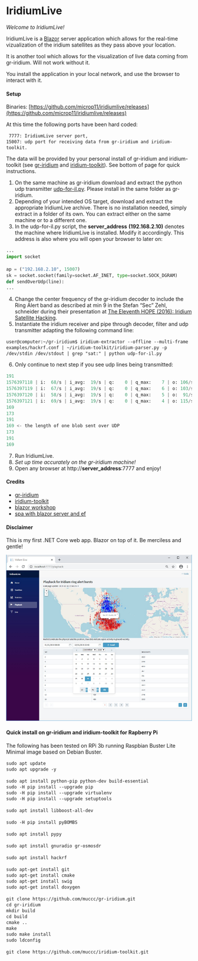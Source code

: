 # IridiumLive

*Welcome to IridiumLive!*

IridiumLive is a [Blazor](https://docs.microsoft.com/en-us/aspnet/core/blazor/?view=aspnetcore-3.1) server application which allows for the real-time vizualization of the iridium satellites as they pass above your location. 

It is another tool which allows for the visualization of live data coming from gr-iridium. Will not work without it. 

You install the application in your local network, and use the browser to interact with it.

#### Setup

Binaries: [https://github.com/microp11/iridiumlive/releases](https://github.com/microp11/iridiumlive/releases)

At this time the following ports have been hard coded:
```
 7777: IridiumLive server port,
15007: udp port for receiving data from gr-iridium and iridium-toolkit.
```
The data will be provided by your personal install of gr-iridium and iridium-toolkit (see [gr-iridium](https://github.com/muccc/gr-iridium) and [iridium-toolkit](https://github.com/muccc/iridium-toolkit)). See bottom of page for quick instructions.
1. On the same machine as gr-iridium download and extract the python udp transmitter [udp-for-il.py](udp-for-il.py). Please install in the same folder as gr-iridium.
2. Depending of your intended OS target, download and extract the appropriate IridiumLive archive. There is no installation needed, simply extract in a folder of its own. You can extract either on the same machine or to a different one.
3. In the udp-for-il.py script, the **server_address** **(192.168.2.10)** denotes the machine where IridiumLive is installed. Modify it accordingly. This address is also where you will open your browser to later on:
```python
...
import socket

ap = ("192.168.2.10", 15007)
sk = socket.socket(family=socket.AF_INET, type=socket.SOCK_DGRAM)
def sendOverUdp(line):
...
```
4. Change the center frequency of the gr-iridium decoder to include the Ring Alert band as described at min 9 in the  Stefan “Sec” Zehl, schneider during their presentation at [The Eleventh HOPE (2016): Iridium Satellite Hacking](https://www.youtube.com/watch?time_continue=562&v=JhJT7Cvh6NE&feature=emb_logo).
5. Instantiate the iridium receiver and pipe through decoder, filter and udp transmitter adapting the following command line:
```
user@computer:~/gr-iridium$ iridium-extractor --offline --multi-frame examples/hackrf.conf | ~/iridium-toolkit/iridium-parser.py -p /dev/stdin /dev/stdout | grep "sat:" | python udp-for-il.py
```
6. Only continue to next step if you see udp lines being transmitted:
```python
191
1576397118 | i:  68/s | i_avg:  19/s | q:    0 | q_max:    7 | o: 106/s | ok:  63% | ok:  43/s | ok_avg:  51% | ok:      32064 | ok_avg:   9/s | d: 0
1576397119 | i:  67/s | i_avg:  19/s | q:    0 | q_max:    6 | o: 103/s | ok:  64% | ok:  43/s | ok_avg:  51% | ok:      32108 | ok_avg:   9/s | d: 0
1576397120 | i:  58/s | i_avg:  19/s | q:    0 | q_max:    5 | o:  91/s | ok:  57% | ok:  33/s | ok_avg:  51% | ok:      32142 | ok_avg:   9/s | d: 0
1576397121 | i:  69/s | i_avg:  19/s | q:    0 | q_max:    4 | o: 115/s | ok:  61% | ok:  42/s | ok_avg:  51% | ok:      32185 | ok_avg:   9/s | d: 0
169
173
191
169 <- the length of one blob sent over UDP
173
191
169
```
7. Run IridiumLive.
8. *Set up time accurately on the gr-iridium machine!* 
9. Open any browser at http://**server_address**:7777 and enjoy!

#### Credits

* [gr-iridium](https://github.com/muccc/gr-iridium)
* [iridium-toolkit](https://github.com/muccc/iridium-toolkit)
* [blazor workshop](https://github.com/dotnet-presentations/blazor-workshop)
* [spa with blazor server and ef](https://www.c-sharpcorner.com/article/create-a-single-page-app-with-blazor-server-and-entity-framework-core-3-0/)

#### Disclaimer

This is my first .NET Core web app. Blazor on top of it. Be merciless and gentle!

<p align="center">
  <img alt="Screenshot" style="max-width:100%;" src="prerelease1.jpg">
</p>

#### Quick install on gr-iridium and iridium-toolkit for Rapberry Pi

The following has been tested on RPi 3b running Raspbian Buster Lite Minimal image based on Debian Buster.

```
sudo apt update
sudo apt upgrade -y

sudo apt install python-pip python-dev build-essential
sudo -H pip install --upgrade pip
sudo -H pip install --upgrade virtualenv
sudo -H pip install --upgrade setuptools

sudo apt install libboost-all-dev

sudo -H pip install pyBOMBS

sudo apt install pypy

sudo apt install gnuradio gr-osmosdr

sudo apt install hackrf

sudo apt-get install git
sudo apt-get install cmake
sudo apt-get install swig
sudo apt-get install doxygen

git clone https://github.com/muccc/gr-iridium.git
cd gr-iridium
mkdir build
cd build
cmake ..
make
sudo make install
sudo ldconfig

git clone https://github.com/muccc/iridium-toolkit.git
```
